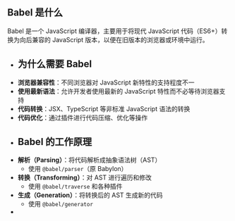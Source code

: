 ## Babel 是什么
Babel 是一个 JavaScript 编译器，主要用于将现代 JavaScript 代码（ES6+）转换为向后兼容的 JavaScript 版本，以便在旧版本的浏览器或环境中运行。
- ## 为什么需要 Babel
- **浏览器兼容性**：不同浏览器对 JavaScript 新特性的支持程度不一
- **使用最新语法**：允许开发者使用最新的 JavaScript 特性而不必等待浏览器支持
- **代码转换**：JSX、TypeScript 等非标准 JavaScript 语法的转换
- **代码优化**：通过插件进行代码压缩、优化等操作
- ## Babel 的工作原理
- **解析（Parsing）**：将代码解析成抽象语法树（AST）
	- 使用 `@babel/parser`（原 Babylon）
- **转换（Transforming）**：对 AST 进行遍历和修改
	- 使用 `@babel/traverse` 和各种插件
- **生成（Generation）**：将转换后的 AST 生成新的代码
	- 使用 `@babel/generator`
-